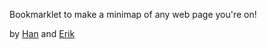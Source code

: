 Bookmarklet to make a minimap of any web page you're on!

by [Han](http://github.com/laughinghan) and [Erik](http://github.com/erikkrasner)
